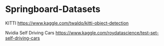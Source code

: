 # Springboard-Datasets

KITTI
https://www.kaggle.com/twaldo/kitti-object-detection

Nvidia Self Driving Cars
https://www.kaggle.com/roydatascience/test-set-self-driving-cars
